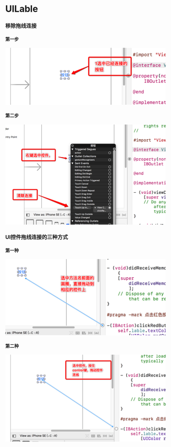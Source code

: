 # UILable

### 移除拖线连接

#### 第一步
![第一步](images/Snip20170722_9.png)

#### 第二步
![第二步](images/Snip20170722_11.png)
    
    

### UI控件拖线连接的三种方式

#### 第一种

![第一种](images/Snip20170722_13.png)

#### 第二种
![第二种](images/Snip20170722_12.png)

